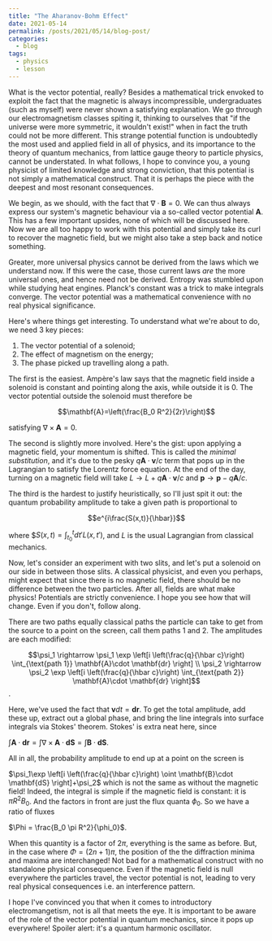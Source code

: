 ```yaml
---
title: "The Aharanov-Bohm Effect"
date: 2021-05-14
permalink: /posts/2021/05/14/blog-post/
categories:
  - blog
tags:
  - physics
  - lesson
---
```


What is the vector potential, really? Besides a mathematical trick envoked to exploit the fact that the magnetic is always incompressible, undergraduates (such as myself) were never shown a satisfying explanation. We go through our electromagnetism classes spiting it, thinking to ourselves that "if the universe were more symmetric, it wouldn't exist!" when in fact the truth could not be more different. This strange potential function is undoubtedly the most used and applied field in all of physics, and its importance to the theory of quantum mechanics, from lattice gauge theory to particle physics, cannot be understated. In what follows, I hope to convince you, a young physicist of limited knowledge and strong conviction, that this potential is not simply a mathematical construct. That it is perhaps the piece with the deepest and most resonant consequences.

We begin, as we should, with the fact that $\nabla \cdot \mathbf{B} = 0$. We can thus always express our system's magnetic behaviour via a so-called vector potential $\mathbf{A}$. This has a few important upsides, none of which will be discussed here. Now we are all too happy to work with this potential and simply take its curl to recover the magnetic field, but we might also take a step back and notice something. 

Greater, more universal physics cannot be derived from the laws which we understand now. If this were the case, those current laws *are* the more universal ones, and hence need not be derived. Entropy was stumbled upon while studying heat engines. Planck's constant was a trick to make integrals converge. The vector potential was a mathematical convenience with no real physical significance.

Here's where things get interesting. To understand what we're about to do, we need 3 key pieces:

1. The vector potential of a solenoid;
2. The effect of magnetism on the energy;
3. The phase picked up travelling along a path.

The first is the easiest. Ampère's law says that the magnetic field inside a solenoid is constant and pointing along the axis, while outside it is 0. The vector potential outside the solenoid must therefore be 

$$\mathbf{A}=\left(\frac{B_0 R^2}{2r}\right)$$

satisfying $\nabla \times \mathbf{A} = 0$. 

The second is slightly more involved. Here's the gist: upon applying a magnetic field, your momentum is shifted. This is called the *minimal substitution*, and it's due to the pesky $q \mathbf{A} \cdot \mathbf{v} /c$ term that pops up in the Lagrangian to satisfy the Lorentz force equation. At the end of the day, turning on a magnetic field will take $L \rightarrow L+q \mathbf{A} \cdot \mathbf{v} /c$ and $\mathbf{p} \rightarrow \mathbf{p} - q\mathbf{A}/c$.

The third is the hardest to justify heuristically, so I'll just spit it out: the quantum probability amplitude to take a given path is proportional to 

$$e^{i\frac{S(x,t)}{\hbar}}$$

where $$S(x,t) = \int_{t_0}^t dt' L(x,t')$, and $L$ is the usual Lagrangian from classical mechanics.

Now, let's consider an experiment with two slits, and let's put a solenoid on our side in between those slits. A classical physicist, and even you perhaps, might expect that since there is no magnetic field, there should be no difference between the two particles. After all, fields are what make physics! Potentials are strictly convenience. I hope you see how that will change. Even if you don't, follow along.

There are two paths equally classical paths the particle can take to get from the source to a point on the screen, call them paths 1 and 2. The amplitudes are each modified:

$$\psi_1 \rightarrow \psi_1 \exp \left[i \left(\frac{q}{\hbar c}\right) \int_{\text{path 1}} \mathbf{A}\cdot \mathbf{dr} \right] \\
\psi_2 \rightarrow \psi_2 \exp \left[i \left(\frac{q}{\hbar c}\right) \int_{\text{path 2}} \mathbf{A}\cdot \mathbf{dr} \right]$$.

Here, we've used the fact that $\mathbf{v} dt = \mathbf{dr}$. To get the total amplitude, add these up, extract out a global phase, and bring the line integrals into surface integrals via Stokes' theorem. Stokes' is extra neat here, since 

$\int \mathbf{A} \cdot \mathbf{dr} = \int \nabla \times \mathbf{A} \cdot \mathbf{dS}= \int \mathbf{B}\cdot \mathbf{dS}$.

All in all, the probability amplitude to end up at a point on the screen is

$\psi_1\exp \left[i \left(\frac{q}{\hbar c}\right) \oint \mathbf{B}\cdot \mathbf{dS} \right]+\psi_2$
which is not the same as without the magnetic field! Indeed, the integral is simple if the magnetic field is constant: it is $\pi R^2 B_0$. And the factors in front are just the flux quanta $\phi_0$. So we have a ratio of fluxes

$\Phi = \frac{B_0 \pi R^2}{\phi_0}$.

When this quantity is a factor of $2\pi$, everything is the same as before. But, in the case where $\Phi = (2n+1)\pi$, the position of the the diffraction minima and maxima are interchanged! Not bad for a mathematical construct with no standalone physical consequence. Even if the magnetic field is null everywhere the particles travel, the vector potential is not, leading to very real physical consequences i.e. an interference pattern.

I hope I've convinced you that when it comes to introductory electromangetism, not is all that meets the eye. It is important to be aware of the role of the vector potential in quantum mechanics, since it pops up everywhere! Spoiler alert: it's a quantum harmonic oscillator.

